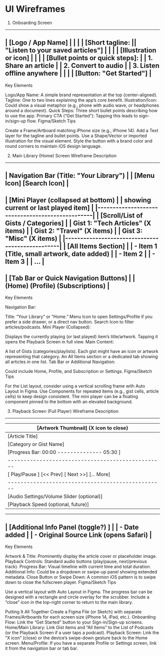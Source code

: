 # UI Wireframes

1. Onboarding Screen

-------------------------------------
| [Logo / App Name]                 |
|                                   |
| [Short tagline:                   ||  "Listen to your saved articles"] |
|                                   |
| [Illustration or icon]            |
|                                   |
| [Bullet points or quick steps]:   |
|   1. Share an article             |
|   2. Convert to audio             |
|   3. Listen offline anywhere      |
|                                   |
| [Button: "Get Started"]           |
-------------------------------------

Key Elements

Logo/App Name: A simple brand representation at the top (center-aligned).
Tagline: One to two lines explaining the app’s core benefit.
Illustration/Icon: Could show a visual metaphor (e.g., phone with audio wave, or headphones around a document).
Quick Steps: Three short bullet points describing how to use the app.
Primary CTA (“Get Started”): Tapping this leads to sign-in/sign-up flow.
Figma/Sketch Tips

Create a Frame/Artboard matching iPhone size (e.g., iPhone 14).
Add a Text layer for the tagline and bullet points.
Use a Shape/Vector or imported illustration for the visual element.
Style the button with a brand color and round corners to maintain iOS design language.

2. Main Library (Home) Screen
Wireframe Description

---------------------------------------------------
| Navigation Bar (Title: "Your Library")          |
|  [Menu Icon]          [Search Icon]             |
---------------------------------------------------
| [Mini Player (collapsed at bottom)              |
|  showing current or last played item]           |
|-------------------------------------------------|
| [Scroll/List of Gists / Categories]            |
|   Gist 1: "Tech Articles"  (X items)            |
|   Gist 2: "Travel"         (X items)            |
|   Gist 3: "Misc"           (X items)            |
|-------------------------------------------------|
| [All Items Section]                             |
|   - Item 1 (Title, small artwork, date added)   |
|   - Item 2                                      |
|   - Item 3                                      |
|    ...                                          |
---------------------------------------------------
| [Tab Bar or Quick Navigation Buttons]           |
|  (Home)  (Profile) (Subscriptions)             |
---------------------------------------------------

Key Elements

Navigation Bar:

Title: “Your Library” or “Home.”
Menu Icon to open Settings/Profile if you prefer a side drawer, or a direct nav button.
Search Icon to filter articles/podcasts.
Mini Player (Collapsed):

Displays the currently playing (or last played) item’s title/artwork.
Tapping it opens the Playback Screen in full view.
Main Content:

A list of Gists (categories/playlists). Each gist might have an icon or artwork representing that category.
An All Items section or a dedicated tab showing all articles in one list.
Tab Bar or Additional Navigation:

Could include Home, Profile, and Subscription or Settings.
Figma/Sketch Tips

For the List layout, consider using a vertical scrolling frame with Auto Layout in Figma.
Use Components for repeated items (e.g., gist cells, article cells) to keep design consistent.
The mini player can be a floating component pinned to the bottom with an elevated background.

3. Playback Screen (Full Player)
Wireframe Description

---------------------------------------------------
| [Artwork Thumbnail]          (X icon to close)  |
|-------------------------------------------------|
| [Article Title]                                 |
| [Category or Gist Name]                         |
| [Progress Bar: 00:00 -------------- 05:30 ]     |
|-------------------------------------------------|
| [ Play/Pause ] [<< Prev] [ Next >>] [... More]  |
|-------------------------------------------------|
| [Audio Settings/Volume Slider (optional)]       |
| [Playback Speed (optional, future)]             |
---------------------------------------------------
| [Additional Info Panel (toggle?) ]              |
|   - Date added                                  |
|   - Original Source Link (opens Safari)         |
---------------------------------------------------

Key Elements

Artwork & Title: Prominently display the article cover or placeholder image.
Playback Controls: Standard audio buttons (play/pause, next/previous track).
Progress Bar: Visual timeline with current time and total duration.
Additional Info: Could be a dropdown or swipe-up panel showing extended metadata.
Close Button or Swipe Down: A common iOS pattern is to swipe down to close the fullscreen player.
Figma/Sketch Tips

Use a vertical layout with Auto Layout in Figma.
The progress bar can be designed with a rectangle and circle overlay for the scrubber.
Include a “close” icon in the top-right corner to return to the main library.

Putting It All Together
Create a Figma File (or Sketch) with separate Frames/Artboards for each screen size (iPhone 14, iPad, etc.).
Onboarding Flow: Link the “Get Started” button to your Sign-in/Sign-up screens.
Home/Main Library: Link Gist items and “All Items” to the List of Podcasts (or the Playback Screen if a user taps a podcast).
Playback Screen: Link the “X icon” (close) or the device’s swipe-down gesture back to the Home screen.
Menu/Profile: If you have a separate Profile or Settings screen, link it from the navigation bar or tab bar.